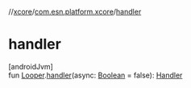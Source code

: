 //[xcore](../../index.md)/[com.esn.platform.xcore](index.md)/[handler](handler.md)

# handler

[androidJvm]\
fun [Looper](https://developer.android.com/reference/kotlin/android/os/Looper.html).[handler](handler.md)(async: [Boolean](https://kotlinlang.org/api/latest/jvm/stdlib/kotlin/-boolean/index.html) = false): [Handler](https://developer.android.com/reference/kotlin/android/os/Handler.html)
